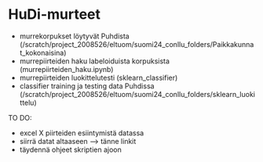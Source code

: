 # HuDi-murteet

- murrekorpukset löytyvät Puhdista (/scratch/project_2008526/eltuom/suomi24_conllu_folders/Paikkakunnat_kokonaisina)
- murrepiirteiden haku labeloiduista korpuksista (murrepiirteiden_haku.ipynb)
- murrepiirteiden luokittelutesti (sklearn_classifier)
- classifier training ja testing data Puhdissa (/scratch/project_2008526/eltuom/suomi24_conllu_folders/sklearn_luokittelu)

TO DO:
- excel X piirteiden esiintymistä datassa
- siirrä datat altaaseen --> tänne linkit
- täydennä ohjeet skriptien ajoon

